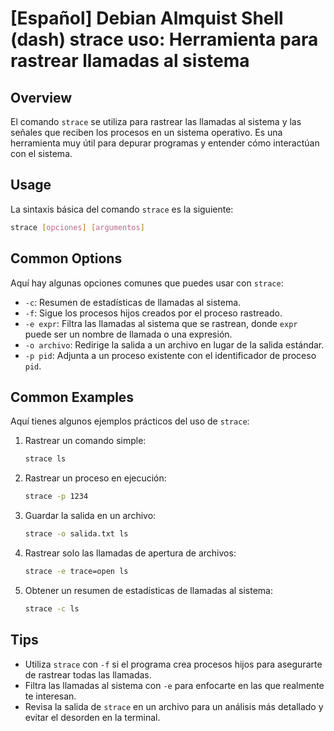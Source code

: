 # [Español] Debian Almquist Shell (dash) strace uso: Herramienta para rastrear llamadas al sistema

## Overview
El comando `strace` se utiliza para rastrear las llamadas al sistema y las señales que reciben los procesos en un sistema operativo. Es una herramienta muy útil para depurar programas y entender cómo interactúan con el sistema.

## Usage
La sintaxis básica del comando `strace` es la siguiente:

```bash
strace [opciones] [argumentos]
```

## Common Options
Aquí hay algunas opciones comunes que puedes usar con `strace`:

- `-c`: Resumen de estadísticas de llamadas al sistema.
- `-f`: Sigue los procesos hijos creados por el proceso rastreado.
- `-e expr`: Filtra las llamadas al sistema que se rastrean, donde `expr` puede ser un nombre de llamada o una expresión.
- `-o archivo`: Redirige la salida a un archivo en lugar de la salida estándar.
- `-p pid`: Adjunta a un proceso existente con el identificador de proceso `pid`.

## Common Examples
Aquí tienes algunos ejemplos prácticos del uso de `strace`:

1. Rastrear un comando simple:
   ```bash
   strace ls
   ```

2. Rastrear un proceso en ejecución:
   ```bash
   strace -p 1234
   ```

3. Guardar la salida en un archivo:
   ```bash
   strace -o salida.txt ls
   ```

4. Rastrear solo las llamadas de apertura de archivos:
   ```bash
   strace -e trace=open ls
   ```

5. Obtener un resumen de estadísticas de llamadas al sistema:
   ```bash
   strace -c ls
   ```

## Tips
- Utiliza `strace` con `-f` si el programa crea procesos hijos para asegurarte de rastrear todas las llamadas.
- Filtra las llamadas al sistema con `-e` para enfocarte en las que realmente te interesan.
- Revisa la salida de `strace` en un archivo para un análisis más detallado y evitar el desorden en la terminal.